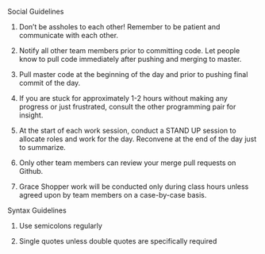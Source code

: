 Social Guidelines

1. Don’t be assholes to each other! Remember to be patient and communicate with each other.

2. Notify all other team members prior to committing code. Let people know to pull code immediately after pushing and merging to master.

3. Pull master code at the beginning of the day and prior to pushing final commit of the day.

4. If you are stuck for approximately 1-2 hours without making any progress or just frustrated, consult the other programming pair for insight.

5. At the start of each work session, conduct a STAND UP session to allocate roles and work for the day. Reconvene at the end of the day just to summarize.

6. Only other team members can review your merge pull requests on Github.

7. Grace Shopper work will be conducted only during class hours unless agreed upon by team members on a case-by-case basis.

Syntax Guidelines

1. Use semicolons regularly

2. Single quotes unless double quotes are specifically required
